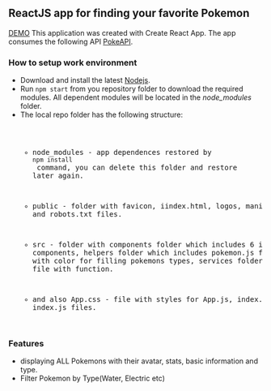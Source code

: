 ## ReactJS app for finding your favorite Pokemon
[DEMO]()
This application was created with Create React App.
The app consumes the following API [PokeAPI](https://pokeapi.co/).

### How to setup work environment
* Download and install the latest [Nodejs](https://nodejs.org/en/download/stable/).
* Run `npm start` from you repository folder to download the required modules. All dependent modules will be located in the  *node_modules* folder.
* The local repo folder has the following structure: <pre>
    - node_modules - app dependences restored by `npm install` command, you can delete this folder and restore later again.
    
    - public - folder with favicon, iindex.html, logos, manifest.json and robots.txt files.
    
    - src - folder with components folder which includes 6 independent components, helpers folder which includes pokemon.js file with object with color for filling pokemons types, services folder which includes file with function.
    
    - and also App.css - file with styles for App.js, index.css and index.js files.
</pre>

### Features

- displaying ALL Pokemons with their avatar, stats, basic information and type.
- Filter Pokemon by Type(Water, Electric etc)

